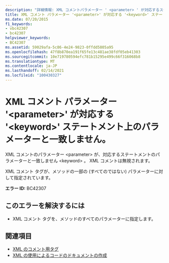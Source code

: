```yaml
---
description: "詳細情報: XML コメントパラメーター ' <parameter> ' が対応するステートメントのパラメーターと一致しません <keyword>"
title: XML コメント パラメーター '<parameter>' が対応する '<keyword>' ステートメント上のパラメーターと一致しません。
ms.date: 07/20/2015
f1_keywords:
- vbc42307
- bc42307
helpviewer_keywords:
- BC42307
ms.assetid: 59029afa-5c86-4e24-9823-0ffdd5805a95
ms.openlocfilehash: 47f8b870ea191f65fe13c481ae38fdf05eb41303
ms.sourcegitcommit: 10e719780594efc781b15295e499c66f316068b8
ms.translationtype: MT
ms.contentlocale: ja-JP
ms.lasthandoff: 02/14/2021
ms.locfileid: "100430327"
---
```

# <a name="xml-comment-parameter-parameter-does-not-match-a-parameter-on-the-corresponding-keyword-statement"></a>XML コメント パラメーター '\<parameter>' が対応する '\<keyword>' ステートメント上のパラメーターと一致しません。

XML コメントのパラメーター \<parameter> が、対応するステートメントのパラメーターと一致しません \<keyword> 。 XML コメントは無視されます。  
  
 XML コメント タグが、メソッドの一部の (すべてのではない) パラメーターに対して指定されています。  
  
 **エラー ID:** BC42307  
  
## <a name="to-correct-this-error"></a>このエラーを解決するには  
  
- XML コメント タグを、メソッドのすべてのパラメーターに指定します。  
  
## <a name="see-also"></a>関連項目

- [XML のコメント用タグ](../language-reference/xmldoc/index.md)
- [XML の使用によるコードのドキュメントの作成](../programming-guide/program-structure/documenting-your-code-with-xml.md)

